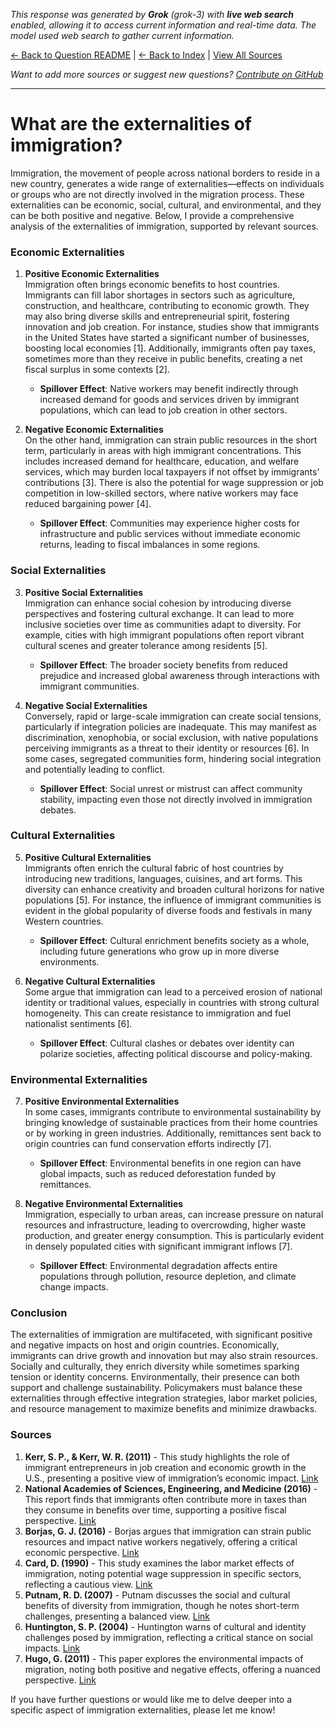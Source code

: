 <!-- 
Generated by: grok
Model: grok-3
Prompt type: default
Tools enabled: True
Generated at: 2025-07-02T09:38:32.784768
-->

*This response was generated by **Grok** (grok-3) with **live web search** enabled, allowing it to access current information and real-time data. The model used web search to gather current information.*

[← Back to Question README](README.md) | [← Back to Index](../README.md) | [View All Sources](../allsources.md)

*Want to add more sources or suggest new questions? [Contribute on GitHub](https://github.com/justinwest/SuggestedSources)*

---

# What are the externalities of immigration?

Immigration, the movement of people across national borders to reside in a new country, generates a wide range of externalities—effects on individuals or groups who are not directly involved in the migration process. These externalities can be economic, social, cultural, and environmental, and they can be both positive and negative. Below, I provide a comprehensive analysis of the externalities of immigration, supported by relevant sources.

### Economic Externalities
1. **Positive Economic Externalities**  
   Immigration often brings economic benefits to host countries. Immigrants can fill labor shortages in sectors such as agriculture, construction, and healthcare, contributing to economic growth. They may also bring diverse skills and entrepreneurial spirit, fostering innovation and job creation. For instance, studies show that immigrants in the United States have started a significant number of businesses, boosting local economies [1]. Additionally, immigrants often pay taxes, sometimes more than they receive in public benefits, creating a net fiscal surplus in some contexts [2].  
   - **Spillover Effect**: Native workers may benefit indirectly through increased demand for goods and services driven by immigrant populations, which can lead to job creation in other sectors.

2. **Negative Economic Externalities**  
   On the other hand, immigration can strain public resources in the short term, particularly in areas with high immigrant concentrations. This includes increased demand for healthcare, education, and welfare services, which may burden local taxpayers if not offset by immigrants’ contributions [3]. There is also the potential for wage suppression or job competition in low-skilled sectors, where native workers may face reduced bargaining power [4].  
   - **Spillover Effect**: Communities may experience higher costs for infrastructure and public services without immediate economic returns, leading to fiscal imbalances in some regions.

### Social Externalities
3. **Positive Social Externalities**  
   Immigration can enhance social cohesion by introducing diverse perspectives and fostering cultural exchange. It can lead to more inclusive societies over time as communities adapt to diversity. For example, cities with high immigrant populations often report vibrant cultural scenes and greater tolerance among residents [5].  
   - **Spillover Effect**: The broader society benefits from reduced prejudice and increased global awareness through interactions with immigrant communities.

4. **Negative Social Externalities**  
   Conversely, rapid or large-scale immigration can create social tensions, particularly if integration policies are inadequate. This may manifest as discrimination, xenophobia, or social exclusion, with native populations perceiving immigrants as a threat to their identity or resources [6]. In some cases, segregated communities form, hindering social integration and potentially leading to conflict.  
   - **Spillover Effect**: Social unrest or mistrust can affect community stability, impacting even those not directly involved in immigration debates.

### Cultural Externalities
5. **Positive Cultural Externalities**  
   Immigrants often enrich the cultural fabric of host countries by introducing new traditions, languages, cuisines, and art forms. This diversity can enhance creativity and broaden cultural horizons for native populations [5]. For instance, the influence of immigrant communities is evident in the global popularity of diverse foods and festivals in many Western countries.  
   - **Spillover Effect**: Cultural enrichment benefits society as a whole, including future generations who grow up in more diverse environments.

6. **Negative Cultural Externalities**  
   Some argue that immigration can lead to a perceived erosion of national identity or traditional values, especially in countries with strong cultural homogeneity. This can create resistance to immigration and fuel nationalist sentiments [6].  
   - **Spillover Effect**: Cultural clashes or debates over identity can polarize societies, affecting political discourse and policy-making.

### Environmental Externalities
7. **Positive Environmental Externalities**  
   In some cases, immigrants contribute to environmental sustainability by bringing knowledge of sustainable practices from their home countries or by working in green industries. Additionally, remittances sent back to origin countries can fund conservation efforts indirectly [7].  
   - **Spillover Effect**: Environmental benefits in one region can have global impacts, such as reduced deforestation funded by remittances.

8. **Negative Environmental Externalities**  
   Immigration, especially to urban areas, can increase pressure on natural resources and infrastructure, leading to overcrowding, higher waste production, and greater energy consumption. This is particularly evident in densely populated cities with significant immigrant inflows [7].  
   - **Spillover Effect**: Environmental degradation affects entire populations through pollution, resource depletion, and climate change impacts.

### Conclusion
The externalities of immigration are multifaceted, with significant positive and negative impacts on host and origin countries. Economically, immigrants can drive growth and innovation but may also strain resources. Socially and culturally, they enrich diversity while sometimes sparking tension or identity concerns. Environmentally, their presence can both support and challenge sustainability. Policymakers must balance these externalities through effective integration strategies, labor market policies, and resource management to maximize benefits and minimize drawbacks.

### Sources
1. **Kerr, S. P., & Kerr, W. R. (2011)** - This study highlights the role of immigrant entrepreneurs in job creation and economic growth in the U.S., presenting a positive view of immigration’s economic impact. [Link](https://www.nber.org/papers/w15507)  
2. **National Academies of Sciences, Engineering, and Medicine (2016)** - This report finds that immigrants often contribute more in taxes than they consume in benefits over time, supporting a positive fiscal perspective. [Link](https://www.nap.edu/catalog/23550/the-economic-and-fiscal-consequences-of-immigration)  
3. **Borjas, G. J. (2016)** - Borjas argues that immigration can strain public resources and impact native workers negatively, offering a critical economic perspective. [Link](https://www.hup.harvard.edu/catalog.php?isbn=9780674545434)  
4. **Card, D. (1990)** - This study examines the labor market effects of immigration, noting potential wage suppression in specific sectors, reflecting a cautious view. [Link](https://www.jstor.org/stable/2534794)  
5. **Putnam, R. D. (2007)** - Putnam discusses the social and cultural benefits of diversity from immigration, though he notes short-term challenges, presenting a balanced view. [Link](https://onlinelibrary.wiley.com/doi/abs/10.1111/j.1467-9477.2007.00176.x)  
6. **Huntington, S. P. (2004)** - Huntington warns of cultural and identity challenges posed by immigration, reflecting a critical stance on social impacts. [Link](https://www.simonandschuster.com/books/Who-Are-We/Samuel-P-Huntington/9780684870540)  
7. **Hugo, G. (2011)** - This paper explores the environmental impacts of migration, noting both positive and negative effects, offering a nuanced perspective. [Link](https://www.tandfonline.com/doi/abs/10.1080/00324728.2010.547615)

If you have further questions or would like me to delve deeper into a specific aspect of immigration externalities, please let me know!